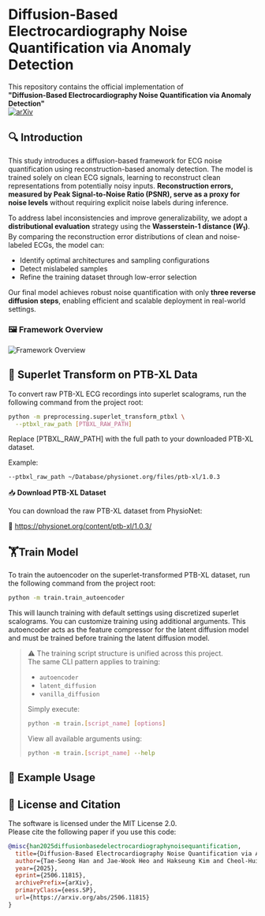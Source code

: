 # Diffusion-Based Electrocardiography Noise Quantification via Anomaly Detection

This repository contains the official implementation of  
**"Diffusion-Based Electrocardiography Noise Quantification via Anomaly Detection"**  
[![arXiv](https://img.shields.io/badge/arXiv-2506.11815-b31b1b.svg)](https://arxiv.org/abs/2506.11815)


## 🔍 Introduction

This study introduces a diffusion-based framework for ECG noise quantification using reconstruction-based anomaly detection.  The model is trained solely on clean ECG signals, learning to reconstruct clean representations from potentially noisy inputs. **Reconstruction errors, measured by Peak Signal-to-Noise Ratio (PSNR), serve as a proxy for noise levels** without requiring explicit noise labels during inference.

To address label inconsistencies and improve generalizability, we adopt a **distributional evaluation** strategy using the **Wasserstein-1 distance ($W_1$)**.  
By comparing the reconstruction error distributions of clean and noise-labeled ECGs, the model can:
- Identify optimal architectures and sampling configurations
- Detect mislabeled samples
- Refine the training dataset through low-error selection

Our final model achieves robust noise quantification with only **three reverse diffusion steps**, enabling efficient and scalable deployment in real-world settings.

### 🖼️ Framework Overview
![Framework Overview](figures/Framework_overview.jpg)

## 🔄 Superlet Transform on PTB-XL Data

To convert raw PTB-XL ECG recordings into superlet scalograms, run the following command from the project root:

```bash
python -m preprocessing.superlet_transform_ptbxl \
  --ptbxl_raw_path [PTBXL_RAW_PATH]
```

Replace [PTBXL_RAW_PATH] with the full path to your downloaded PTB-XL dataset.

Example:

```bash
--ptbxl_raw_path ~/Database/physionet.org/files/ptb-xl/1.0.3
```

📥 **Download PTB-XL Dataset**

You can download the raw PTB-XL dataset from PhysioNet:

🔗 https://physionet.org/content/ptb-xl/1.0.3/

## 🏋️Train Model
To train the autoencoder on the superlet-transformed PTB-XL dataset, run the following command from the project root:
```bash
python -m train.train_autoencoder
```
This will launch training with default settings using discretized superlet scalograms. You can customize training using additional arguments.
This autoencoder acts as the feature compressor for the latent diffusion model and must be trained before training the latent diffusion model.

> ⚠️ The training script structure is unified across this project.  
> The same CLI pattern applies to training:
>
> - `autoencoder`
> - `latent_diffusion`
> - `vanilla_diffusion`
>
> Simply execute:
>
> ```bash
> python -m train.[script_name] [options]
> ```
> View all available arguments using:
> ```bash
> python -m train.[script_name] --help
> ```

## 🧪 Example Usage

## 📄 License and Citation

The software is licensed under the MIT License 2.0.  
Please cite the following paper if you use this code:

```bibtex
@misc{han2025diffusionbasedelectrocardiographynoisequantification,
  title={Diffusion-Based Electrocardiography Noise Quantification via Anomaly Detection}, 
  author={Tae-Seong Han and Jae-Wook Heo and Hakseung Kim and Cheol-Hui Lee and Hyub Huh and Eue-Keun Choi and Dong-Joo Kim},
  year={2025},
  eprint={2506.11815},
  archivePrefix={arXiv},
  primaryClass={eess.SP},
  url={https://arxiv.org/abs/2506.11815}
}
```